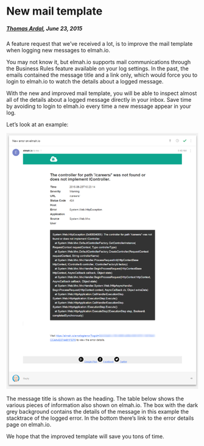 # New mail template

##### [Thomas Ardal](http://elmah.io/about/), June 23, 2015

A feature request that we’ve received a lot, is to improve the mail template when logging new messages to elmah.io.

You may not know it, but elmah.io supports mail communications through the Business Rules feature available on your log settings. In the past, the emails contained the message title and a link only, which would force you to login to elmah.io to watch the details about a logged message.

With the new and improved mail template, you will be able to inspect almost all of the details about a logged message directly in your inbox. Save time by avoiding to login to elmah.io every time a new message appear in your log.

Let’s look at an example:

![New Error Template](images/newerrortemplate.png)

The message title is shown as the heading. The table below shows the various pieces of information also shown on elmah.io. The box with the dark grey background contains the details of the message in this example the stacktrace of the logged error. In the bottom there’s link to the error details page on elmah.io.

We hope that the improved template will save you tons of time.

